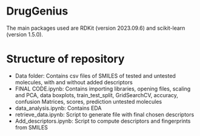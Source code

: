 # DrugGenius
The main packages used are RDKit (version 2023.09.6) and scikit-learn (version 1.5.0). 

# Structure of repository

- Data folder: Contains csv files of SMILES of tested and untested molecules, with and without added descriptors
- FINAL CODE.ipynb: Contains importing libraries, opening files, scaling and PCA, data boxplots, train_test_split, GridSearchCV, accuracy, confusion Matrices, scores, prediction untested molecules
- data_analysis.ipynb: Contains EDA
- retrieve_data.ipynb: Script to generate file with final chosen descriptors
- Add_descriptors.ipynb: Script to compute descriptors and fingerprints from SMILES


